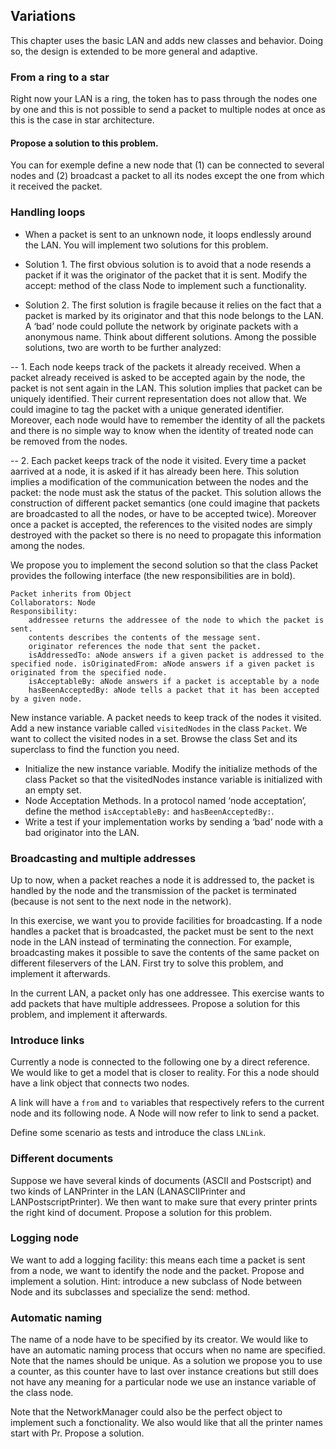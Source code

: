 ## Variations 

This chapter uses the basic LAN and adds new classes and behavior. Doing so, the design is
extended to be more general and adaptive.

### From a ring to a star

Right now your LAN is a ring, the token has to pass through the nodes one by one and this is not possible to
send a packet to multiple nodes at once as this is the case in star architecture.

#### Propose a solution to this problem. 
You can for exemple define a new node that (1) can be connected to several nodes and (2) broadcast a packet to all its nodes except the one from which it received the packet. 


### Handling loops

- When a packet is sent to an unknown node, it loops endlessly around the LAN. You will implement two solutions for this problem.

- Solution 1. The first obvious solution is to avoid that a node resends a packet if it was the originator of the packet that it is sent. Modify the accept: method of the class Node to implement such a functionality.

- Solution 2. The first solution is fragile because it relies on the fact that a packet is marked by its originator and that this node belongs to the LAN. A ‘bad’ node could pollute the network by originate packets with a anonymous name. Think about different solutions. Among the possible solutions, two are worth to be further analyzed:

-- 1. Each node keeps track of the packets it already received. When a packet already received is asked to be accepted again by the node, the packet is not sent again in the LAN. This solution implies that packet can be uniquely identified. Their current representation does not allow that. We could imagine to tag the packet with a unique generated identifier. Moreover, each node would have to remember the identity of all the packets and there is no simple way to know when the identity of treated node can be removed from the nodes.

-- 2. Each packet keeps track of the node it visited. Every time a packet aarrived at a node, it is asked if it has already been here. This solution implies a modification of the communication between the nodes and the packet: the node must ask the status of the packet. This solution allows the construction of different packet semantics (one could imagine that packets are broadcasted to all the nodes, or have to be accepted twice). Moreover once a packet is accepted, the references to the visited nodes are
simply destroyed with the packet so there is no need to propagate this information among the nodes.

We propose you to implement the second solution so that the class Packet provides the following
interface (the new responsibilities are in bold).

```
Packet inherits from Object
Collaborators: Node
Responsibility:
	addressee returns the addressee of the node to which the packet is sent.
	contents describes the contents of the message sent.
	originator references the node that sent the packet.
	isAddressedTo: aNode answers if a given packet is addressed to the specified node. isOriginatedFrom: aNode answers if a given packet is originated from the specified node.
	isAcceptableBy: aNode answers if a packet is acceptable by a node
	hasBeenAcceptedBy: aNode tells a packet that it has been accepted by a given node.
```

New instance variable. A packet needs to keep track of the nodes it visited. Add a new instance variable
called `visitedNodes` in the class `Packet`. We want to collect the visited nodes in a set. Browse
the class Set and its superclass to find the function you need.

- Initialize the new instance variable. Modify the initialize methods of the class Packet so that the
visitedNodes instance variable is initialized with an empty set.
- Node Acceptation Methods. In a protocol named ‘node acceptation’, define the method `isAcceptableBy:`
and `hasBeenAcceptedBy:`.
- Write a test if your implementation works by sending a ‘bad’ node with a bad originator into the LAN.

### Broadcasting and multiple addresses

 Up to now, when a packet reaches a node it is addressed to, the packet is handled by the node and the
transmission of the packet is terminated (because is not sent to the next node in the network). 

In this exercise, we want you to provide facilities for broadcasting. If a node handles a packet that is broadcasted,
the packet must be sent to the next node in the LAN instead of terminating the connection. For example,
broadcasting makes it possible to save the contents of the same packet on different fileservers of the LAN.
First try to solve this problem, and implement it afterwards.

In the current LAN, a packet only has one addressee. This exercise wants to add packets that have
multiple addressees. Propose a solution for this problem, and implement it afterwards.

### Introduce links

Currently a node is connected to the following one by a direct reference. We would like to get a model that is closer to reality. For this a node should have a link object that connects two nodes. 

A link will have a `from` and `to` variables that respectively refers to the current node and its following node. A Node will now refer to link to send a packet.

Define some scenario as tests and introduce the class `LNLink`.

### Different documents

 Suppose we have several kinds of documents (ASCII and Postscript) and two kinds of LANPrinter in the
LAN (LANASCIIPrinter and LANPostscriptPrinter). We then want to make sure that every printer prints
the right kind of document. Propose a solution for this problem.

### Logging node

We want to add a logging facility: this means each time a packet is sent from a node, we want to identify the
node and the packet. Propose and implement a solution. Hint: introduce a new subclass of Node between
Node and its subclasses and specialize the send: method.

### Automatic naming

The name of a node have to be specified by its creator. We would like to have an automatic naming process
that occurs when no name are specified. Note that the names should be unique. As a solution we propose
you to use a counter, as this counter have to last over instance creations but still does not have any meaning
for a particular node we use an instance variable of the class node.

Note that the NetworkManager could also be the perfect object to implement such a fonctionality. We
also would like that all the printer names start with Pr. Propose a solution.
